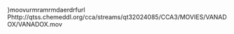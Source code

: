    }moov   urmra   mrmda   erdrf    url    Phttp://qtss.chemeddl.org/cca/streams/qt32024085/CCA3/MOVIES/VANADOX/VANADOX.mov  
